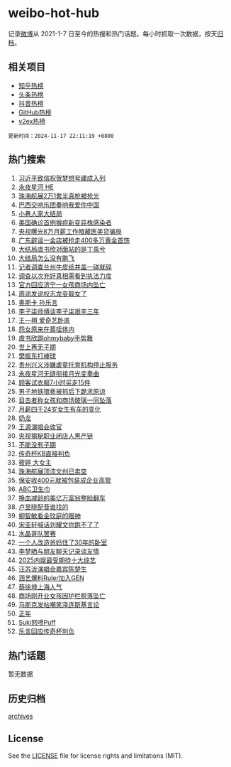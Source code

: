 # weibo-hot-hub

记录[微博](https://www.weibo.com)从 2021-1-7 日至今的热搜和热门话题。每小时抓取一次数据，按天[归档](archives)。

## 相关项目

- [知乎热榜](https://github.com/lonnyzhang423/zhihu-hot-hub)
- [头条热榜](https://github.com/lonnyzhang423/toutiao-hot-hub)
- [抖音热榜](https://github.com/lonnyzhang423/douyin-hot-hub)
- [GitHub热榜](https://github.com/lonnyzhang423/github-hot-hub)
- [v2ex热榜](https://github.com/lonnyzhang423/v2ex-hot-hub)


`更新时间：2024-11-17 22:11:19 +0800`

## 热门搜索

1. [习近平致信祝贺梦想号建成入列](https://m.weibo.cn/search?containerid=100103type%3D1%26t%3D10%26q%3D%23%E4%B9%A0%E8%BF%91%E5%B9%B3%E8%87%B4%E4%BF%A1%E7%A5%9D%E8%B4%BA%E6%A2%A6%E6%83%B3%E5%8F%B7%E5%BB%BA%E6%88%90%E5%85%A5%E5%88%97%23&stream_entry_id=51&isnewpage=1&extparam=seat%3D1%26c_type%3D51%26q%3D%2523%25E4%25B9%25A0%25E8%25BF%2591%25E5%25B9%25B3%25E8%2587%25B4%25E4%25BF%25A1%25E7%25A5%259D%25E8%25B4%25BA%25E6%25A2%25A6%25E6%2583%25B3%25E5%258F%25B7%25E5%25BB%25BA%25E6%2588%2590%25E5%2585%25A5%25E5%2588%2597%2523%26pos%3D0%26dgr%3D0%26cate%3D10103%26filter_type%3Drealtimehot%26stream_entry_id%3D51%26display_time%3D1731852678%26pre_seqid%3D17318526781320055724)
1. [永夜星河 HE](https://m.weibo.cn/search?containerid=100103type%3D1%26t%3D10%26q%3D%E6%B0%B8%E5%A4%9C%E6%98%9F%E6%B2%B3+HE&stream_entry_id=31&isnewpage=1&extparam=seat%3D1%26c_type%3D31%26pos%3D0%26flag%3D2%26stream_entry_id%3D31%26cate%3D5001%26lcate%3D5001%26filter_type%3Drealtimehot%26band_rank%3D1%26dgr%3D0%26realpos%3D1%26q%3D%25E6%25B0%25B8%25E5%25A4%259C%25E6%2598%259F%25E6%25B2%25B3%2520HE%26display_time%3D1731852678%26pre_seqid%3D17318526781320055724)
1. [珠海航展2万1套半真枪被抢光](https://m.weibo.cn/search?containerid=100103type%3D1%26t%3D10%26q%3D%23%E7%8F%A0%E6%B5%B7%E8%88%AA%E5%B1%952%E4%B8%871%E5%A5%97%E5%8D%8A%E7%9C%9F%E6%9E%AA%E8%A2%AB%E6%8A%A2%E5%85%89%23&stream_entry_id=31&isnewpage=1&extparam=seat%3D1%26c_type%3D31%26pos%3D1%26flag%3D0%26stream_entry_id%3D31%26cate%3D5001%26lcate%3D5001%26filter_type%3Drealtimehot%26band_rank%3D2%26dgr%3D0%26realpos%3D2%26q%3D%2523%25E7%258F%25A0%25E6%25B5%25B7%25E8%2588%25AA%25E5%25B1%25952%25E4%25B8%25871%25E5%25A5%2597%25E5%258D%258A%25E7%259C%259F%25E6%259E%25AA%25E8%25A2%25AB%25E6%258A%25A2%25E5%2585%2589%2523%26display_time%3D1731852678%26pre_seqid%3D17318526781320055724)
1. [巴西交响乐团奏响我爱你中国](https://m.weibo.cn/search?containerid=100103type%3D1%26t%3D10%26q%3D%23%E5%B7%B4%E8%A5%BF%E4%BA%A4%E5%93%8D%E4%B9%90%E5%9B%A2%E5%A5%8F%E5%93%8D%E6%88%91%E7%88%B1%E4%BD%A0%E4%B8%AD%E5%9B%BD%23&stream_entry_id=31&isnewpage=1&extparam=seat%3D1%26c_type%3D31%26pos%3D2%26flag%3D1%26stream_entry_id%3D31%26cate%3D5001%26lcate%3D5001%26filter_type%3Drealtimehot%26band_rank%3D3%26dgr%3D0%26realpos%3D3%26q%3D%2523%25E5%25B7%25B4%25E8%25A5%25BF%25E4%25BA%25A4%25E5%2593%258D%25E4%25B9%2590%25E5%259B%25A2%25E5%25A5%258F%25E5%2593%258D%25E6%2588%2591%25E7%2588%25B1%25E4%25BD%25A0%25E4%25B8%25AD%25E5%259B%25BD%2523%26display_time%3D1731852678%26pre_seqid%3D17318526781320055724)
1. [小巷人家大结局](https://m.weibo.cn/search?containerid=100103type%3D1%26t%3D10%26q%3D%E5%B0%8F%E5%B7%B7%E4%BA%BA%E5%AE%B6%E5%A4%A7%E7%BB%93%E5%B1%80&stream_entry_id=31&isnewpage=1&extparam=seat%3D1%26c_type%3D31%26pos%3D3%26flag%3D2%26stream_entry_id%3D31%26cate%3D5001%26lcate%3D5001%26filter_type%3Drealtimehot%26band_rank%3D4%26dgr%3D0%26realpos%3D4%26q%3D%25E5%25B0%258F%25E5%25B7%25B7%25E4%25BA%25BA%25E5%25AE%25B6%25E5%25A4%25A7%25E7%25BB%2593%25E5%25B1%2580%26display_time%3D1731852678%26pre_seqid%3D17318526781320055724)
1. [美国确诊首例猴痘新变异株感染者](https://m.weibo.cn/search?containerid=100103type%3D1%26t%3D10%26q%3D%23%E7%BE%8E%E5%9B%BD%E7%A1%AE%E8%AF%8A%E9%A6%96%E4%BE%8B%E7%8C%B4%E7%97%98%E6%96%B0%E5%8F%98%E5%BC%82%E6%A0%AA%E6%84%9F%E6%9F%93%E8%80%85%23&stream_entry_id=31&isnewpage=1&extparam=seat%3D1%26c_type%3D31%26pos%3D4%26flag%3D1%26stream_entry_id%3D31%26cate%3D5001%26lcate%3D5001%26filter_type%3Drealtimehot%26band_rank%3D5%26dgr%3D0%26realpos%3D5%26q%3D%2523%25E7%25BE%258E%25E5%259B%25BD%25E7%25A1%25AE%25E8%25AF%258A%25E9%25A6%2596%25E4%25BE%258B%25E7%258C%25B4%25E7%2597%2598%25E6%2596%25B0%25E5%258F%2598%25E5%25BC%2582%25E6%25A0%25AA%25E6%2584%259F%25E6%259F%2593%25E8%2580%2585%2523%26display_time%3D1731852678%26pre_seqid%3D17318526781320055724)
1. [央视曝光8万月薪工作暗藏医美贷骗局](https://m.weibo.cn/search?containerid=100103type%3D1%26t%3D10%26q%3D%23%E5%A4%AE%E8%A7%86%E6%9B%9D%E5%85%898%E4%B8%87%E6%9C%88%E8%96%AA%E5%B7%A5%E4%BD%9C%E6%9A%97%E8%97%8F%E5%8C%BB%E7%BE%8E%E8%B4%B7%E9%AA%97%E5%B1%80%23&stream_entry_id=31&isnewpage=1&extparam=seat%3D1%26c_type%3D31%26pos%3D5%26flag%3D2%26stream_entry_id%3D31%26cate%3D5001%26lcate%3D5001%26filter_type%3Drealtimehot%26band_rank%3D6%26dgr%3D0%26realpos%3D6%26q%3D%2523%25E5%25A4%25AE%25E8%25A7%2586%25E6%259B%259D%25E5%2585%25898%25E4%25B8%2587%25E6%259C%2588%25E8%2596%25AA%25E5%25B7%25A5%25E4%25BD%259C%25E6%259A%2597%25E8%2597%258F%25E5%258C%25BB%25E7%25BE%258E%25E8%25B4%25B7%25E9%25AA%2597%25E5%25B1%2580%2523%26display_time%3D1731852678%26pre_seqid%3D17318526781320055724)
1. [广东辟谣一金店被抢走400多万黄金首饰](https://m.weibo.cn/search?containerid=100103type%3D1%26t%3D10%26q%3D%23%E5%B9%BF%E4%B8%9C%E8%BE%9F%E8%B0%A3%E4%B8%80%E9%87%91%E5%BA%97%E8%A2%AB%E6%8A%A2%E8%B5%B0400%E5%A4%9A%E4%B8%87%E9%BB%84%E9%87%91%E9%A6%96%E9%A5%B0%23&stream_entry_id=31&isnewpage=1&extparam=seat%3D1%26c_type%3D31%26adid%3D264495%26cate%3D5001%26stream_entry_id%3D31%26pos%3D6%26lcate%3D5001%26is_ad_pos%3D1%26band_rank%3D7%26dgr%3D0%26filter_type%3Drealtimehot%26q%3D%2523%25E5%25B9%25BF%25E4%25B8%259C%25E8%25BE%259F%25E8%25B0%25A3%25E4%25B8%2580%25E9%2587%2591%25E5%25BA%2597%25E8%25A2%25AB%25E6%258A%25A2%25E8%25B5%25B0400%25E5%25A4%259A%25E4%25B8%2587%25E9%25BB%2584%25E9%2587%2591%25E9%25A6%2596%25E9%25A5%25B0%2523%26display_time%3D1731852678%26pre_seqid%3D17318526781320055724)
1. [大结局虞书欣对面站的是丁禹兮](https://m.weibo.cn/search?containerid=100103type%3D1%26t%3D10%26q%3D%23%E5%A4%A7%E7%BB%93%E5%B1%80%E8%99%9E%E4%B9%A6%E6%AC%A3%E5%AF%B9%E9%9D%A2%E7%AB%99%E7%9A%84%E6%98%AF%E4%B8%81%E7%A6%B9%E5%85%AE%23&stream_entry_id=31&isnewpage=1&extparam=seat%3D1%26c_type%3D31%26pos%3D7%26flag%3D1%26stream_entry_id%3D31%26cate%3D5001%26lcate%3D5001%26filter_type%3Drealtimehot%26band_rank%3D7%26dgr%3D0%26realpos%3D7%26q%3D%2523%25E5%25A4%25A7%25E7%25BB%2593%25E5%25B1%2580%25E8%2599%259E%25E4%25B9%25A6%25E6%25AC%25A3%25E5%25AF%25B9%25E9%259D%25A2%25E7%25AB%2599%25E7%259A%2584%25E6%2598%25AF%25E4%25B8%2581%25E7%25A6%25B9%25E5%2585%25AE%2523%26display_time%3D1731852678%26pre_seqid%3D17318526781320055724)
1. [大结局怎么没有鹏飞](https://m.weibo.cn/search?containerid=100103type%3D1%26t%3D10%26q%3D%E5%A4%A7%E7%BB%93%E5%B1%80%E6%80%8E%E4%B9%88%E6%B2%A1%E6%9C%89%E9%B9%8F%E9%A3%9E&stream_entry_id=31&isnewpage=1&extparam=seat%3D1%26c_type%3D31%26pos%3D8%26flag%3D1%26stream_entry_id%3D31%26cate%3D5001%26lcate%3D5001%26filter_type%3Drealtimehot%26band_rank%3D8%26dgr%3D0%26realpos%3D8%26q%3D%25E5%25A4%25A7%25E7%25BB%2593%25E5%25B1%2580%25E6%2580%258E%25E4%25B9%2588%25E6%25B2%25A1%25E6%259C%2589%25E9%25B9%258F%25E9%25A3%259E%26display_time%3D1731852678%26pre_seqid%3D17318526781320055724)
1. [记者调查兰州牛皮纸井盖一碰就碎](https://m.weibo.cn/search?containerid=100103type%3D1%26t%3D10%26q%3D%23%E8%AE%B0%E8%80%85%E8%B0%83%E6%9F%A5%E5%85%B0%E5%B7%9E%E7%89%9B%E7%9A%AE%E7%BA%B8%E4%BA%95%E7%9B%96%E4%B8%80%E7%A2%B0%E5%B0%B1%E7%A2%8E%23&stream_entry_id=31&isnewpage=1&extparam=seat%3D1%26c_type%3D31%26pos%3D9%26flag%3D1%26stream_entry_id%3D31%26cate%3D5001%26lcate%3D5001%26filter_type%3Drealtimehot%26band_rank%3D9%26dgr%3D0%26realpos%3D9%26q%3D%2523%25E8%25AE%25B0%25E8%2580%2585%25E8%25B0%2583%25E6%259F%25A5%25E5%2585%25B0%25E5%25B7%259E%25E7%2589%259B%25E7%259A%25AE%25E7%25BA%25B8%25E4%25BA%2595%25E7%259B%2596%25E4%25B8%2580%25E7%25A2%25B0%25E5%25B0%25B1%25E7%25A2%258E%2523%26display_time%3D1731852678%26pre_seqid%3D17318526781320055724)
1. [调查以次充好真相需看到执法力度](https://m.weibo.cn/search?containerid=100103type%3D1%26t%3D10%26q%3D%23%E8%B0%83%E6%9F%A5%E4%BB%A5%E6%AC%A1%E5%85%85%E5%A5%BD%E7%9C%9F%E7%9B%B8%E9%9C%80%E7%9C%8B%E5%88%B0%E6%89%A7%E6%B3%95%E5%8A%9B%E5%BA%A6%23&stream_entry_id=31&isnewpage=1&extparam=seat%3D1%26c_type%3D31%26pos%3D10%26flag%3D1%26stream_entry_id%3D31%26cate%3D5001%26lcate%3D5001%26filter_type%3Drealtimehot%26band_rank%3D10%26dgr%3D0%26realpos%3D10%26q%3D%2523%25E8%25B0%2583%25E6%259F%25A5%25E4%25BB%25A5%25E6%25AC%25A1%25E5%2585%2585%25E5%25A5%25BD%25E7%259C%259F%25E7%259B%25B8%25E9%259C%2580%25E7%259C%258B%25E5%2588%25B0%25E6%2589%25A7%25E6%25B3%2595%25E5%258A%259B%25E5%25BA%25A6%2523%26display_time%3D1731852678%26pre_seqid%3D17318526781320055724)
1. [官方回应济宁一女孩商场内坠亡](https://m.weibo.cn/search?containerid=100103type%3D1%26t%3D10%26q%3D%23%E5%AE%98%E6%96%B9%E5%9B%9E%E5%BA%94%E6%B5%8E%E5%AE%81%E4%B8%80%E5%A5%B3%E5%AD%A9%E5%95%86%E5%9C%BA%E5%86%85%E5%9D%A0%E4%BA%A1%23&stream_entry_id=31&isnewpage=1&extparam=seat%3D1%26c_type%3D31%26pos%3D11%26flag%3D2%26stream_entry_id%3D31%26cate%3D5001%26lcate%3D5001%26filter_type%3Drealtimehot%26band_rank%3D11%26dgr%3D0%26realpos%3D11%26q%3D%2523%25E5%25AE%2598%25E6%2596%25B9%25E5%259B%259E%25E5%25BA%2594%25E6%25B5%258E%25E5%25AE%2581%25E4%25B8%2580%25E5%25A5%25B3%25E5%25AD%25A9%25E5%2595%2586%25E5%259C%25BA%25E5%2586%2585%25E5%259D%25A0%25E4%25BA%25A1%2523%26display_time%3D1731852678%26pre_seqid%3D17318526781320055724)
1. [周润发说权志龙变靓女了](https://m.weibo.cn/search?containerid=100103type%3D1%26t%3D10%26q%3D%23%E5%91%A8%E6%B6%A6%E5%8F%91%E8%AF%B4%E6%9D%83%E5%BF%97%E9%BE%99%E5%8F%98%E9%9D%93%E5%A5%B3%E4%BA%86%23&stream_entry_id=31&isnewpage=1&extparam=seat%3D1%26c_type%3D31%26pos%3D12%26flag%3D1%26stream_entry_id%3D31%26cate%3D5001%26lcate%3D5001%26filter_type%3Drealtimehot%26band_rank%3D12%26dgr%3D0%26realpos%3D12%26q%3D%2523%25E5%2591%25A8%25E6%25B6%25A6%25E5%258F%2591%25E8%25AF%25B4%25E6%259D%2583%25E5%25BF%2597%25E9%25BE%2599%25E5%258F%2598%25E9%259D%2593%25E5%25A5%25B3%25E4%25BA%2586%2523%26display_time%3D1731852678%26pre_seqid%3D17318526781320055724)
1. [奥斯卡 孙乐言](https://m.weibo.cn/search?containerid=100103type%3D1%26t%3D10%26q%3D%E5%A5%A5%E6%96%AF%E5%8D%A1+%E5%AD%99%E4%B9%90%E8%A8%80&stream_entry_id=31&isnewpage=1&extparam=seat%3D1%26c_type%3D31%26pos%3D13%26flag%3D1%26stream_entry_id%3D31%26cate%3D5001%26lcate%3D5001%26filter_type%3Drealtimehot%26band_rank%3D13%26dgr%3D0%26realpos%3D13%26q%3D%25E5%25A5%25A5%25E6%2596%25AF%25E5%258D%25A1%2520%25E5%25AD%2599%25E4%25B9%2590%25E8%25A8%2580%26display_time%3D1731852678%26pre_seqid%3D17318526781320055724)
1. [李子柒师傅谈李子柒艰辛三年](https://m.weibo.cn/search?containerid=100103type%3D1%26t%3D10%26q%3D%23%E6%9D%8E%E5%AD%90%E6%9F%92%E5%B8%88%E5%82%85%E8%B0%88%E6%9D%8E%E5%AD%90%E6%9F%92%E8%89%B0%E8%BE%9B%E4%B8%89%E5%B9%B4%23&stream_entry_id=31&isnewpage=1&extparam=seat%3D1%26c_type%3D31%26pos%3D14%26flag%3D0%26stream_entry_id%3D31%26cate%3D5001%26lcate%3D5001%26filter_type%3Drealtimehot%26band_rank%3D14%26dgr%3D0%26realpos%3D14%26q%3D%2523%25E6%259D%258E%25E5%25AD%2590%25E6%259F%2592%25E5%25B8%2588%25E5%2582%2585%25E8%25B0%2588%25E6%259D%258E%25E5%25AD%2590%25E6%259F%2592%25E8%2589%25B0%25E8%25BE%259B%25E4%25B8%2589%25E5%25B9%25B4%2523%26display_time%3D1731852678%26pre_seqid%3D17318526781320055724)
1. [王一栩 爱奇艺卧底](https://m.weibo.cn/search?containerid=100103type%3D1%26t%3D10%26q%3D%E7%8E%8B%E4%B8%80%E6%A0%A9+%E7%88%B1%E5%A5%87%E8%89%BA%E5%8D%A7%E5%BA%95&stream_entry_id=31&isnewpage=1&extparam=seat%3D1%26c_type%3D31%26pos%3D15%26flag%3D1%26stream_entry_id%3D31%26cate%3D5001%26lcate%3D5001%26filter_type%3Drealtimehot%26band_rank%3D15%26dgr%3D0%26realpos%3D15%26q%3D%25E7%258E%258B%25E4%25B8%2580%25E6%25A0%25A9%2520%25E7%2588%25B1%25E5%25A5%2587%25E8%2589%25BA%25E5%258D%25A7%25E5%25BA%2595%26display_time%3D1731852678%26pre_seqid%3D17318526781320055724)
1. [怨女原来在慕瑶体内](https://m.weibo.cn/search?containerid=100103type%3D1%26t%3D10%26q%3D%E6%80%A8%E5%A5%B3%E5%8E%9F%E6%9D%A5%E5%9C%A8%E6%85%95%E7%91%B6%E4%BD%93%E5%86%85&stream_entry_id=31&isnewpage=1&extparam=seat%3D1%26c_type%3D31%26pos%3D16%26flag%3D0%26stream_entry_id%3D31%26cate%3D5001%26lcate%3D5001%26filter_type%3Drealtimehot%26band_rank%3D16%26dgr%3D0%26realpos%3D16%26q%3D%25E6%2580%25A8%25E5%25A5%25B3%25E5%258E%259F%25E6%259D%25A5%25E5%259C%25A8%25E6%2585%2595%25E7%2591%25B6%25E4%25BD%2593%25E5%2586%2585%26display_time%3D1731852678%26pre_seqid%3D17318526781320055724)
1. [虞书欣跳ohmybaby手势舞](https://m.weibo.cn/search?containerid=100103type%3D1%26t%3D10%26q%3D%23%E8%99%9E%E4%B9%A6%E6%AC%A3%E8%B7%B3ohmybaby%E6%89%8B%E5%8A%BF%E8%88%9E%23&stream_entry_id=31&isnewpage=1&extparam=seat%3D1%26c_type%3D31%26pos%3D17%26flag%3D1%26stream_entry_id%3D31%26cate%3D5001%26lcate%3D5001%26filter_type%3Drealtimehot%26band_rank%3D17%26dgr%3D0%26realpos%3D17%26q%3D%2523%25E8%2599%259E%25E4%25B9%25A6%25E6%25AC%25A3%25E8%25B7%25B3ohmybaby%25E6%2589%258B%25E5%258A%25BF%25E8%2588%259E%2523%26display_time%3D1731852678%26pre_seqid%3D17318526781320055724)
1. [世上再无子期](https://m.weibo.cn/search?containerid=100103type%3D1%26t%3D10%26q%3D%23%E4%B8%96%E4%B8%8A%E5%86%8D%E6%97%A0%E5%AD%90%E6%9C%9F%23&stream_entry_id=31&isnewpage=1&extparam=seat%3D1%26c_type%3D31%26pos%3D18%26flag%3D1%26stream_entry_id%3D31%26cate%3D5001%26lcate%3D5001%26filter_type%3Drealtimehot%26band_rank%3D18%26dgr%3D0%26realpos%3D18%26q%3D%2523%25E4%25B8%2596%25E4%25B8%258A%25E5%2586%258D%25E6%2597%25A0%25E5%25AD%2590%25E6%259C%259F%2523%26display_time%3D1731852678%26pre_seqid%3D17318526781320055724)
1. [樊振东打棒球](https://m.weibo.cn/search?containerid=100103type%3D1%26t%3D10%26q%3D%23%E6%A8%8A%E6%8C%AF%E4%B8%9C%E6%89%93%E6%A3%92%E7%90%83%23&stream_entry_id=31&isnewpage=1&extparam=seat%3D1%26c_type%3D31%26pos%3D19%26flag%3D1%26stream_entry_id%3D31%26cate%3D5001%26lcate%3D5001%26filter_type%3Drealtimehot%26band_rank%3D19%26dgr%3D0%26realpos%3D19%26q%3D%2523%25E6%25A8%258A%25E6%258C%25AF%25E4%25B8%259C%25E6%2589%2593%25E6%25A3%2592%25E7%2590%2583%2523%26display_time%3D1731852678%26pre_seqid%3D17318526781320055724)
1. [贵州兴义涉嫌虐童托育机构停止服务](https://m.weibo.cn/search?containerid=100103type%3D1%26t%3D10%26q%3D%23%E8%B4%B5%E5%B7%9E%E5%85%B4%E4%B9%89%E6%B6%89%E5%AB%8C%E8%99%90%E7%AB%A5%E6%89%98%E8%82%B2%E6%9C%BA%E6%9E%84%E5%81%9C%E6%AD%A2%E6%9C%8D%E5%8A%A1%23&stream_entry_id=31&isnewpage=1&extparam=seat%3D1%26c_type%3D31%26pos%3D20%26flag%3D1%26stream_entry_id%3D31%26cate%3D5001%26lcate%3D5001%26filter_type%3Drealtimehot%26band_rank%3D20%26dgr%3D0%26realpos%3D20%26q%3D%2523%25E8%25B4%25B5%25E5%25B7%259E%25E5%2585%25B4%25E4%25B9%2589%25E6%25B6%2589%25E5%25AB%258C%25E8%2599%2590%25E7%25AB%25A5%25E6%2589%2598%25E8%2582%25B2%25E6%259C%25BA%25E6%259E%2584%25E5%2581%259C%25E6%25AD%25A2%25E6%259C%258D%25E5%258A%25A1%2523%26display_time%3D1731852678%26pre_seqid%3D17318526781320055724)
1. [永夜星河无缝衔接月光变奏曲](https://m.weibo.cn/search?containerid=100103type%3D1%26t%3D10%26q%3D%E6%B0%B8%E5%A4%9C%E6%98%9F%E6%B2%B3%E6%97%A0%E7%BC%9D%E8%A1%94%E6%8E%A5%E6%9C%88%E5%85%89%E5%8F%98%E5%A5%8F%E6%9B%B2&stream_entry_id=31&isnewpage=1&extparam=seat%3D1%26c_type%3D31%26pos%3D21%26flag%3D0%26stream_entry_id%3D31%26cate%3D5001%26lcate%3D5001%26filter_type%3Drealtimehot%26band_rank%3D21%26dgr%3D0%26realpos%3D21%26q%3D%25E6%25B0%25B8%25E5%25A4%259C%25E6%2598%259F%25E6%25B2%25B3%25E6%2597%25A0%25E7%25BC%259D%25E8%25A1%2594%25E6%258E%25A5%25E6%259C%2588%25E5%2585%2589%25E5%258F%2598%25E5%25A5%258F%25E6%259B%25B2%26display_time%3D1731852678%26pre_seqid%3D17318526781320055724)
1. [顾客试衣服7小时买走15件](https://m.weibo.cn/search?containerid=100103type%3D1%26t%3D10%26q%3D%23%E9%A1%BE%E5%AE%A2%E8%AF%95%E8%A1%A3%E6%9C%8D7%E5%B0%8F%E6%97%B6%E4%B9%B0%E8%B5%B015%E4%BB%B6%23&stream_entry_id=31&isnewpage=1&extparam=seat%3D1%26c_type%3D31%26pos%3D22%26flag%3D0%26stream_entry_id%3D31%26cate%3D5001%26lcate%3D5001%26filter_type%3Drealtimehot%26band_rank%3D22%26dgr%3D0%26realpos%3D22%26q%3D%2523%25E9%25A1%25BE%25E5%25AE%25A2%25E8%25AF%2595%25E8%25A1%25A3%25E6%259C%258D7%25E5%25B0%258F%25E6%2597%25B6%25E4%25B9%25B0%25E8%25B5%25B015%25E4%25BB%25B6%2523%26display_time%3D1731852678%26pre_seqid%3D17318526781320055724)
1. [男子地铁猥亵被抓后下跪求原谅](https://m.weibo.cn/search?containerid=100103type%3D1%26t%3D10%26q%3D%23%E7%94%B7%E5%AD%90%E5%9C%B0%E9%93%81%E7%8C%A5%E4%BA%B5%E8%A2%AB%E6%8A%93%E5%90%8E%E4%B8%8B%E8%B7%AA%E6%B1%82%E5%8E%9F%E8%B0%85%23&stream_entry_id=31&isnewpage=1&extparam=seat%3D1%26c_type%3D31%26pos%3D23%26flag%3D1%26stream_entry_id%3D31%26cate%3D5001%26lcate%3D5001%26filter_type%3Drealtimehot%26band_rank%3D23%26dgr%3D0%26realpos%3D23%26q%3D%2523%25E7%2594%25B7%25E5%25AD%2590%25E5%259C%25B0%25E9%2593%2581%25E7%258C%25A5%25E4%25BA%25B5%25E8%25A2%25AB%25E6%258A%2593%25E5%2590%258E%25E4%25B8%258B%25E8%25B7%25AA%25E6%25B1%2582%25E5%258E%259F%25E8%25B0%2585%2523%26display_time%3D1731852678%26pre_seqid%3D17318526781320055724)
1. [目击者称女孩和商场玻璃一同坠落](https://m.weibo.cn/search?containerid=100103type%3D1%26t%3D10%26q%3D%23%E7%9B%AE%E5%87%BB%E8%80%85%E7%A7%B0%E5%A5%B3%E5%AD%A9%E5%92%8C%E5%95%86%E5%9C%BA%E7%8E%BB%E7%92%83%E4%B8%80%E5%90%8C%E5%9D%A0%E8%90%BD%23&stream_entry_id=31&isnewpage=1&extparam=seat%3D1%26c_type%3D31%26pos%3D24%26flag%3D0%26stream_entry_id%3D31%26cate%3D5001%26lcate%3D5001%26filter_type%3Drealtimehot%26band_rank%3D24%26dgr%3D0%26realpos%3D24%26q%3D%2523%25E7%259B%25AE%25E5%2587%25BB%25E8%2580%2585%25E7%25A7%25B0%25E5%25A5%25B3%25E5%25AD%25A9%25E5%2592%258C%25E5%2595%2586%25E5%259C%25BA%25E7%258E%25BB%25E7%2592%2583%25E4%25B8%2580%25E5%2590%258C%25E5%259D%25A0%25E8%2590%25BD%2523%26display_time%3D1731852678%26pre_seqid%3D17318526781320055724)
1. [月薪四千24岁女生有车的变化](https://m.weibo.cn/search?containerid=100103type%3D1%26t%3D10%26q%3D%23%E6%9C%88%E8%96%AA%E5%9B%9B%E5%8D%8324%E5%B2%81%E5%A5%B3%E7%94%9F%E6%9C%89%E8%BD%A6%E7%9A%84%E5%8F%98%E5%8C%96%23&stream_entry_id=31&isnewpage=1&extparam=seat%3D1%26c_type%3D31%26pos%3D25%26flag%3D0%26stream_entry_id%3D31%26cate%3D5001%26lcate%3D5001%26filter_type%3Drealtimehot%26band_rank%3D25%26dgr%3D0%26realpos%3D25%26q%3D%2523%25E6%259C%2588%25E8%2596%25AA%25E5%259B%259B%25E5%258D%258324%25E5%25B2%2581%25E5%25A5%25B3%25E7%2594%259F%25E6%259C%2589%25E8%25BD%25A6%25E7%259A%2584%25E5%258F%2598%25E5%258C%2596%2523%26display_time%3D1731852678%26pre_seqid%3D17318526781320055724)
1. [奶龙](https://m.weibo.cn/search?containerid=100103type%3D1%26t%3D10%26q%3D%E5%A5%B6%E9%BE%99&stream_entry_id=31&isnewpage=1&extparam=seat%3D1%26c_type%3D31%26pos%3D26%26flag%3D1%26stream_entry_id%3D31%26cate%3D5001%26lcate%3D5001%26filter_type%3Drealtimehot%26band_rank%3D26%26dgr%3D0%26realpos%3D26%26q%3D%25E5%25A5%25B6%25E9%25BE%2599%26display_time%3D1731852678%26pre_seqid%3D17318526781320055724)
1. [王源演唱会收官](https://m.weibo.cn/search?containerid=100103type%3D1%26t%3D10%26q%3D%23%E7%8E%8B%E6%BA%90%E6%BC%94%E5%94%B1%E4%BC%9A%E6%94%B6%E5%AE%98%23&stream_entry_id=31&isnewpage=1&extparam=seat%3D1%26c_type%3D31%26pos%3D27%26flag%3D1%26stream_entry_id%3D31%26cate%3D5001%26lcate%3D5001%26filter_type%3Drealtimehot%26band_rank%3D27%26dgr%3D0%26realpos%3D27%26q%3D%2523%25E7%258E%258B%25E6%25BA%2590%25E6%25BC%2594%25E5%2594%25B1%25E4%25BC%259A%25E6%2594%25B6%25E5%25AE%2598%2523%26display_time%3D1731852678%26pre_seqid%3D17318526781320055724)
1. [央视揭秘职业闭店人黑产链](https://m.weibo.cn/search?containerid=100103type%3D1%26t%3D10%26q%3D%23%E5%A4%AE%E8%A7%86%E6%8F%AD%E7%A7%98%E8%81%8C%E4%B8%9A%E9%97%AD%E5%BA%97%E4%BA%BA%E9%BB%91%E4%BA%A7%E9%93%BE%23&stream_entry_id=31&isnewpage=1&extparam=seat%3D1%26c_type%3D31%26pos%3D28%26flag%3D0%26stream_entry_id%3D31%26cate%3D5001%26lcate%3D5001%26filter_type%3Drealtimehot%26band_rank%3D28%26dgr%3D0%26realpos%3D28%26q%3D%2523%25E5%25A4%25AE%25E8%25A7%2586%25E6%258F%25AD%25E7%25A7%2598%25E8%2581%258C%25E4%25B8%259A%25E9%2597%25AD%25E5%25BA%2597%25E4%25BA%25BA%25E9%25BB%2591%25E4%25BA%25A7%25E9%2593%25BE%2523%26display_time%3D1731852678%26pre_seqid%3D17318526781320055724)
1. [不能没有子期](https://m.weibo.cn/search?containerid=100103type%3D1%26t%3D10%26q%3D%23%E4%B8%8D%E8%83%BD%E6%B2%A1%E6%9C%89%E5%AD%90%E6%9C%9F%23&stream_entry_id=31&isnewpage=1&extparam=seat%3D1%26c_type%3D31%26pos%3D29%26flag%3D1%26stream_entry_id%3D31%26cate%3D5001%26lcate%3D5001%26filter_type%3Drealtimehot%26band_rank%3D29%26dgr%3D0%26realpos%3D29%26q%3D%2523%25E4%25B8%258D%25E8%2583%25BD%25E6%25B2%25A1%25E6%259C%2589%25E5%25AD%2590%25E6%259C%259F%2523%26display_time%3D1731852678%26pre_seqid%3D17318526781320055724)
1. [传奇杯KB直接判负](https://m.weibo.cn/search?containerid=100103type%3D1%26t%3D10%26q%3D%23%E4%BC%A0%E5%A5%87%E6%9D%AFKB%E7%9B%B4%E6%8E%A5%E5%88%A4%E8%B4%9F%23&stream_entry_id=31&isnewpage=1&extparam=seat%3D1%26c_type%3D31%26pos%3D30%26flag%3D1%26stream_entry_id%3D31%26cate%3D5001%26lcate%3D5001%26filter_type%3Drealtimehot%26band_rank%3D30%26dgr%3D0%26realpos%3D30%26q%3D%2523%25E4%25BC%25A0%25E5%25A5%2587%25E6%259D%25AFKB%25E7%259B%25B4%25E6%258E%25A5%25E5%2588%25A4%25E8%25B4%259F%2523%26display_time%3D1731852678%26pre_seqid%3D17318526781320055724)
1. [筱婷 大女主](https://m.weibo.cn/search?containerid=100103type%3D1%26t%3D10%26q%3D%E7%AD%B1%E5%A9%B7+%E5%A4%A7%E5%A5%B3%E4%B8%BB&stream_entry_id=31&isnewpage=1&extparam=seat%3D1%26c_type%3D31%26pos%3D31%26flag%3D1%26stream_entry_id%3D31%26cate%3D5001%26lcate%3D5001%26filter_type%3Drealtimehot%26band_rank%3D31%26dgr%3D0%26realpos%3D31%26q%3D%25E7%25AD%25B1%25E5%25A9%25B7%2520%25E5%25A4%25A7%25E5%25A5%25B3%25E4%25B8%25BB%26display_time%3D1731852678%26pre_seqid%3D17318526781320055724)
1. [珠海航展顶流文创已卖空](https://m.weibo.cn/search?containerid=100103type%3D1%26t%3D10%26q%3D%23%E7%8F%A0%E6%B5%B7%E8%88%AA%E5%B1%95%E9%A1%B6%E6%B5%81%E6%96%87%E5%88%9B%E5%B7%B2%E5%8D%96%E7%A9%BA%23&stream_entry_id=31&isnewpage=1&extparam=seat%3D1%26c_type%3D31%26pos%3D32%26flag%3D1%26stream_entry_id%3D31%26cate%3D5001%26lcate%3D5001%26filter_type%3Drealtimehot%26band_rank%3D32%26dgr%3D0%26realpos%3D32%26q%3D%2523%25E7%258F%25A0%25E6%25B5%25B7%25E8%2588%25AA%25E5%25B1%2595%25E9%25A1%25B6%25E6%25B5%2581%25E6%2596%2587%25E5%2588%259B%25E5%25B7%25B2%25E5%258D%2596%25E7%25A9%25BA%2523%26display_time%3D1731852678%26pre_seqid%3D17318526781320055724)
1. [保安收400元就被包装成企业高管](https://m.weibo.cn/search?containerid=100103type%3D1%26t%3D10%26q%3D%23%E4%BF%9D%E5%AE%89%E6%94%B6400%E5%85%83%E5%B0%B1%E8%A2%AB%E5%8C%85%E8%A3%85%E6%88%90%E4%BC%81%E4%B8%9A%E9%AB%98%E7%AE%A1%23&stream_entry_id=31&isnewpage=1&extparam=seat%3D1%26c_type%3D31%26pos%3D33%26flag%3D1%26stream_entry_id%3D31%26cate%3D5001%26lcate%3D5001%26filter_type%3Drealtimehot%26band_rank%3D33%26dgr%3D0%26realpos%3D33%26q%3D%2523%25E4%25BF%259D%25E5%25AE%2589%25E6%2594%25B6400%25E5%2585%2583%25E5%25B0%25B1%25E8%25A2%25AB%25E5%258C%2585%25E8%25A3%2585%25E6%2588%2590%25E4%25BC%2581%25E4%25B8%259A%25E9%25AB%2598%25E7%25AE%25A1%2523%26display_time%3D1731852678%26pre_seqid%3D17318526781320055724)
1. [ABC卫生巾](https://m.weibo.cn/search?containerid=100103type%3D1%26t%3D10%26q%3DABC%E5%8D%AB%E7%94%9F%E5%B7%BE&stream_entry_id=31&isnewpage=1&extparam=seat%3D1%26c_type%3D31%26pos%3D34%26flag%3D0%26stream_entry_id%3D31%26cate%3D5001%26lcate%3D5001%26filter_type%3Drealtimehot%26band_rank%3D34%26dgr%3D0%26realpos%3D34%26q%3DABC%25E5%258D%25AB%25E7%2594%259F%25E5%25B7%25BE%26display_time%3D1731852678%26pre_seqid%3D17318526781320055724)
1. [换血减龄的美亿万富翁整脸翻车](https://m.weibo.cn/search?containerid=100103type%3D1%26t%3D10%26q%3D%23%E6%8D%A2%E8%A1%80%E5%87%8F%E9%BE%84%E7%9A%84%E7%BE%8E%E4%BA%BF%E4%B8%87%E5%AF%8C%E7%BF%81%E6%95%B4%E8%84%B8%E7%BF%BB%E8%BD%A6%23&stream_entry_id=31&isnewpage=1&extparam=seat%3D1%26c_type%3D31%26pos%3D35%26flag%3D0%26stream_entry_id%3D31%26cate%3D5001%26lcate%3D5001%26filter_type%3Drealtimehot%26band_rank%3D35%26dgr%3D0%26realpos%3D35%26q%3D%2523%25E6%258D%25A2%25E8%25A1%2580%25E5%2587%258F%25E9%25BE%2584%25E7%259A%2584%25E7%25BE%258E%25E4%25BA%25BF%25E4%25B8%2587%25E5%25AF%258C%25E7%25BF%2581%25E6%2595%25B4%25E8%2584%25B8%25E7%25BF%25BB%25E8%25BD%25A6%2523%26display_time%3D1731852678%26pre_seqid%3D17318526781320055724)
1. [卢昱晓配音谁找的](https://m.weibo.cn/search?containerid=100103type%3D1%26t%3D10%26q%3D%E5%8D%A2%E6%98%B1%E6%99%93%E9%85%8D%E9%9F%B3%E8%B0%81%E6%89%BE%E7%9A%84&stream_entry_id=31&isnewpage=1&extparam=seat%3D1%26c_type%3D31%26pos%3D36%26flag%3D1%26stream_entry_id%3D31%26cate%3D5001%26lcate%3D5001%26filter_type%3Drealtimehot%26band_rank%3D36%26dgr%3D0%26realpos%3D36%26q%3D%25E5%258D%25A2%25E6%2598%25B1%25E6%2599%2593%25E9%2585%258D%25E9%259F%25B3%25E8%25B0%2581%25E6%2589%25BE%25E7%259A%2584%26display_time%3D1731852678%26pre_seqid%3D17318526781320055724)
1. [柳智敏看金玟庭的眼神](https://m.weibo.cn/search?containerid=100103type%3D1%26t%3D10%26q%3D%23%E6%9F%B3%E6%99%BA%E6%95%8F%E7%9C%8B%E9%87%91%E7%8E%9F%E5%BA%AD%E7%9A%84%E7%9C%BC%E7%A5%9E%23&stream_entry_id=31&isnewpage=1&extparam=seat%3D1%26c_type%3D31%26pos%3D37%26flag%3D1%26stream_entry_id%3D31%26cate%3D5001%26lcate%3D5001%26filter_type%3Drealtimehot%26band_rank%3D37%26dgr%3D0%26realpos%3D37%26q%3D%2523%25E6%259F%25B3%25E6%2599%25BA%25E6%2595%258F%25E7%259C%258B%25E9%2587%2591%25E7%258E%259F%25E5%25BA%25AD%25E7%259A%2584%25E7%259C%25BC%25E7%25A5%259E%2523%26display_time%3D1731852678%26pre_seqid%3D17318526781320055724)
1. [宋亚轩喊话刘耀文你跑不了了](https://m.weibo.cn/search?containerid=100103type%3D1%26t%3D10%26q%3D%23%E5%AE%8B%E4%BA%9A%E8%BD%A9%E5%96%8A%E8%AF%9D%E5%88%98%E8%80%80%E6%96%87%E4%BD%A0%E8%B7%91%E4%B8%8D%E4%BA%86%E4%BA%86%23&stream_entry_id=31&isnewpage=1&extparam=seat%3D1%26c_type%3D31%26pos%3D38%26flag%3D1%26stream_entry_id%3D31%26cate%3D5001%26lcate%3D5001%26filter_type%3Drealtimehot%26band_rank%3D38%26dgr%3D0%26realpos%3D38%26q%3D%2523%25E5%25AE%258B%25E4%25BA%259A%25E8%25BD%25A9%25E5%2596%258A%25E8%25AF%259D%25E5%2588%2598%25E8%2580%2580%25E6%2596%2587%25E4%25BD%25A0%25E8%25B7%2591%25E4%25B8%258D%25E4%25BA%2586%25E4%25BA%2586%2523%26display_time%3D1731852678%26pre_seqid%3D17318526781320055724)
1. [水晶哥队罢赛](https://m.weibo.cn/search?containerid=100103type%3D1%26t%3D10%26q%3D%23%E6%B0%B4%E6%99%B6%E5%93%A5%E9%98%9F%E7%BD%A2%E8%B5%9B%23&stream_entry_id=31&isnewpage=1&extparam=seat%3D1%26c_type%3D31%26pos%3D39%26flag%3D1%26stream_entry_id%3D31%26cate%3D5001%26lcate%3D5001%26filter_type%3Drealtimehot%26band_rank%3D39%26dgr%3D0%26realpos%3D39%26q%3D%2523%25E6%25B0%25B4%25E6%2599%25B6%25E5%2593%25A5%25E9%2598%259F%25E7%25BD%25A2%25E8%25B5%259B%2523%26display_time%3D1731852678%26pre_seqid%3D17318526781320055724)
1. [一个人改造爸妈住了30年的卧室](https://m.weibo.cn/search?containerid=100103type%3D1%26t%3D10%26q%3D%E4%B8%80%E4%B8%AA%E4%BA%BA%E6%94%B9%E9%80%A0%E7%88%B8%E5%A6%88%E4%BD%8F%E4%BA%8630%E5%B9%B4%E7%9A%84%E5%8D%A7%E5%AE%A4&stream_entry_id=31&isnewpage=1&extparam=seat%3D1%26c_type%3D31%26pos%3D40%26flag%3D0%26stream_entry_id%3D31%26cate%3D5001%26lcate%3D5001%26filter_type%3Drealtimehot%26band_rank%3D40%26dgr%3D0%26realpos%3D40%26q%3D%25E4%25B8%2580%25E4%25B8%25AA%25E4%25BA%25BA%25E6%2594%25B9%25E9%2580%25A0%25E7%2588%25B8%25E5%25A6%2588%25E4%25BD%258F%25E4%25BA%258630%25E5%25B9%25B4%25E7%259A%2584%25E5%258D%25A7%25E5%25AE%25A4%26display_time%3D1731852678%26pre_seqid%3D17318526781320055724)
1. [李梦晒与朋友聊天记录谈友情](https://m.weibo.cn/search?containerid=100103type%3D1%26t%3D10%26q%3D%E6%9D%8E%E6%A2%A6%E6%99%92%E4%B8%8E%E6%9C%8B%E5%8F%8B%E8%81%8A%E5%A4%A9%E8%AE%B0%E5%BD%95%E8%B0%88%E5%8F%8B%E6%83%85&stream_entry_id=31&isnewpage=1&extparam=seat%3D1%26c_type%3D31%26pos%3D41%26flag%3D0%26stream_entry_id%3D31%26cate%3D5001%26lcate%3D5001%26filter_type%3Drealtimehot%26band_rank%3D41%26dgr%3D0%26realpos%3D41%26q%3D%25E6%259D%258E%25E6%25A2%25A6%25E6%2599%2592%25E4%25B8%258E%25E6%259C%258B%25E5%258F%258B%25E8%2581%258A%25E5%25A4%25A9%25E8%25AE%25B0%25E5%25BD%2595%25E8%25B0%2588%25E5%258F%258B%25E6%2583%2585%26display_time%3D1731852678%26pre_seqid%3D17318526781320055724)
1. [2025内娱最受期待十大综艺](https://m.weibo.cn/search?containerid=100103type%3D1%26t%3D10%26q%3D2025%E5%86%85%E5%A8%B1%E6%9C%80%E5%8F%97%E6%9C%9F%E5%BE%85%E5%8D%81%E5%A4%A7%E7%BB%BC%E8%89%BA&stream_entry_id=31&isnewpage=1&extparam=seat%3D1%26c_type%3D31%26pos%3D42%26flag%3D0%26stream_entry_id%3D31%26cate%3D5001%26lcate%3D5001%26filter_type%3Drealtimehot%26band_rank%3D42%26dgr%3D0%26realpos%3D42%26q%3D2025%25E5%2586%2585%25E5%25A8%25B1%25E6%259C%2580%25E5%258F%2597%25E6%259C%259F%25E5%25BE%2585%25E5%258D%2581%25E5%25A4%25A7%25E7%25BB%25BC%25E8%2589%25BA%26display_time%3D1731852678%26pre_seqid%3D17318526781320055724)
1. [汪苏泷演唱会嘉宾陈楚生](https://m.weibo.cn/search?containerid=100103type%3D1%26t%3D10%26q%3D%E6%B1%AA%E8%8B%8F%E6%B3%B7%E6%BC%94%E5%94%B1%E4%BC%9A%E5%98%89%E5%AE%BE%E9%99%88%E6%A5%9A%E7%94%9F&stream_entry_id=31&isnewpage=1&extparam=seat%3D1%26c_type%3D31%26pos%3D43%26flag%3D1%26stream_entry_id%3D31%26cate%3D5001%26lcate%3D5001%26filter_type%3Drealtimehot%26band_rank%3D43%26dgr%3D0%26realpos%3D43%26q%3D%25E6%25B1%25AA%25E8%258B%258F%25E6%25B3%25B7%25E6%25BC%2594%25E5%2594%25B1%25E4%25BC%259A%25E5%2598%2589%25E5%25AE%25BE%25E9%2599%2588%25E6%25A5%259A%25E7%2594%259F%26display_time%3D1731852678%26pre_seqid%3D17318526781320055724)
1. [涵艺爆料Ruler加入GEN](https://m.weibo.cn/search?containerid=100103type%3D1%26t%3D10%26q%3D%23%E6%B6%B5%E8%89%BA%E7%88%86%E6%96%99Ruler%E5%8A%A0%E5%85%A5GEN%23&stream_entry_id=31&isnewpage=1&extparam=seat%3D1%26c_type%3D31%26pos%3D44%26flag%3D1%26stream_entry_id%3D31%26cate%3D5001%26lcate%3D5001%26filter_type%3Drealtimehot%26band_rank%3D44%26dgr%3D0%26realpos%3D44%26q%3D%2523%25E6%25B6%25B5%25E8%2589%25BA%25E7%2588%2586%25E6%2596%2599Ruler%25E5%258A%25A0%25E5%2585%25A5GEN%2523%26display_time%3D1731852678%26pre_seqid%3D17318526781320055724)
1. [蔡徐坤上海人气](https://m.weibo.cn/search?containerid=100103type%3D1%26t%3D10%26q%3D%23%E8%94%A1%E5%BE%90%E5%9D%A4%E4%B8%8A%E6%B5%B7%E4%BA%BA%E6%B0%94%23&stream_entry_id=31&isnewpage=1&extparam=seat%3D1%26c_type%3D31%26pos%3D45%26flag%3D1%26stream_entry_id%3D31%26cate%3D5001%26lcate%3D5001%26filter_type%3Drealtimehot%26band_rank%3D45%26dgr%3D0%26realpos%3D45%26q%3D%2523%25E8%2594%25A1%25E5%25BE%2590%25E5%259D%25A4%25E4%25B8%258A%25E6%25B5%25B7%25E4%25BA%25BA%25E6%25B0%2594%2523%26display_time%3D1731852678%26pre_seqid%3D17318526781320055724)
1. [商场刚开业女孩因护栏脱落坠亡](https://m.weibo.cn/search?containerid=100103type%3D1%26t%3D10%26q%3D%23%E5%95%86%E5%9C%BA%E5%88%9A%E5%BC%80%E4%B8%9A%E5%A5%B3%E5%AD%A9%E5%9B%A0%E6%8A%A4%E6%A0%8F%E8%84%B1%E8%90%BD%E5%9D%A0%E4%BA%A1%23&stream_entry_id=31&isnewpage=1&extparam=seat%3D1%26c_type%3D31%26pos%3D46%26flag%3D0%26stream_entry_id%3D31%26cate%3D5001%26lcate%3D5001%26filter_type%3Drealtimehot%26band_rank%3D46%26dgr%3D0%26realpos%3D46%26q%3D%2523%25E5%2595%2586%25E5%259C%25BA%25E5%2588%259A%25E5%25BC%2580%25E4%25B8%259A%25E5%25A5%25B3%25E5%25AD%25A9%25E5%259B%25A0%25E6%258A%25A4%25E6%25A0%258F%25E8%2584%25B1%25E8%2590%25BD%25E5%259D%25A0%25E4%25BA%25A1%2523%26display_time%3D1731852678%26pre_seqid%3D17318526781320055724)
1. [马斯克发帖嘲笑泽连斯基言论](https://m.weibo.cn/search?containerid=100103type%3D1%26t%3D10%26q%3D%23%E9%A9%AC%E6%96%AF%E5%85%8B%E5%8F%91%E5%B8%96%E5%98%B2%E7%AC%91%E6%B3%BD%E8%BF%9E%E6%96%AF%E5%9F%BA%E8%A8%80%E8%AE%BA%23&stream_entry_id=31&isnewpage=1&extparam=seat%3D1%26c_type%3D31%26pos%3D47%26flag%3D0%26stream_entry_id%3D31%26cate%3D5001%26lcate%3D5001%26filter_type%3Drealtimehot%26band_rank%3D47%26dgr%3D0%26realpos%3D47%26q%3D%2523%25E9%25A9%25AC%25E6%2596%25AF%25E5%2585%258B%25E5%258F%2591%25E5%25B8%2596%25E5%2598%25B2%25E7%25AC%2591%25E6%25B3%25BD%25E8%25BF%259E%25E6%2596%25AF%25E5%259F%25BA%25E8%25A8%2580%25E8%25AE%25BA%2523%26display_time%3D1731852678%26pre_seqid%3D17318526781320055724)
1. [正年](https://m.weibo.cn/search?containerid=100103type%3D1%26t%3D10%26q%3D%E6%AD%A3%E5%B9%B4&stream_entry_id=31&isnewpage=1&extparam=seat%3D1%26c_type%3D31%26pos%3D48%26flag%3D1%26stream_entry_id%3D31%26cate%3D5001%26lcate%3D5001%26filter_type%3Drealtimehot%26band_rank%3D48%26dgr%3D0%26realpos%3D48%26q%3D%25E6%25AD%25A3%25E5%25B9%25B4%26display_time%3D1731852678%26pre_seqid%3D17318526781320055724)
1. [Suki怒喷Puff](https://m.weibo.cn/search?containerid=100103type%3D1%26t%3D10%26q%3D%23Suki%E6%80%92%E5%96%B7Puff%23&stream_entry_id=31&isnewpage=1&extparam=seat%3D1%26c_type%3D31%26pos%3D49%26flag%3D0%26stream_entry_id%3D31%26cate%3D5001%26lcate%3D5001%26filter_type%3Drealtimehot%26band_rank%3D49%26dgr%3D0%26realpos%3D49%26q%3D%2523Suki%25E6%2580%2592%25E5%2596%25B7Puff%2523%26display_time%3D1731852678%26pre_seqid%3D17318526781320055724)
1. [乐言回应传奇杯判负](https://m.weibo.cn/search?containerid=100103type%3D1%26t%3D10%26q%3D%23%E4%B9%90%E8%A8%80%E5%9B%9E%E5%BA%94%E4%BC%A0%E5%A5%87%E6%9D%AF%E5%88%A4%E8%B4%9F%23&stream_entry_id=31&isnewpage=1&extparam=seat%3D1%26c_type%3D31%26pos%3D50%26flag%3D1%26stream_entry_id%3D31%26cate%3D5001%26lcate%3D5001%26filter_type%3Drealtimehot%26band_rank%3D50%26dgr%3D0%26realpos%3D50%26q%3D%2523%25E4%25B9%2590%25E8%25A8%2580%25E5%259B%259E%25E5%25BA%2594%25E4%25BC%25A0%25E5%25A5%2587%25E6%259D%25AF%25E5%2588%25A4%25E8%25B4%259F%2523%26display_time%3D1731852678%26pre_seqid%3D17318526781320055724)

## 热门话题

暂无数据

## 历史归档

[archives](archives)

## License

See the [LICENSE](LICENSE) file for license rights and limitations (MIT).
